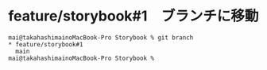 # feature/storybook#1　ブランチに移動
```
mai@takahashimainoMacBook-Pro Storybook % git branch 
* feature/storybook#1
  main
mai@takahashimainoMacBook-Pro Storybook % 
```
# 
```

```
# 
```

```
# 
```

```
# 
```

```
# 
```

```
# 
```

```
# 
```

```